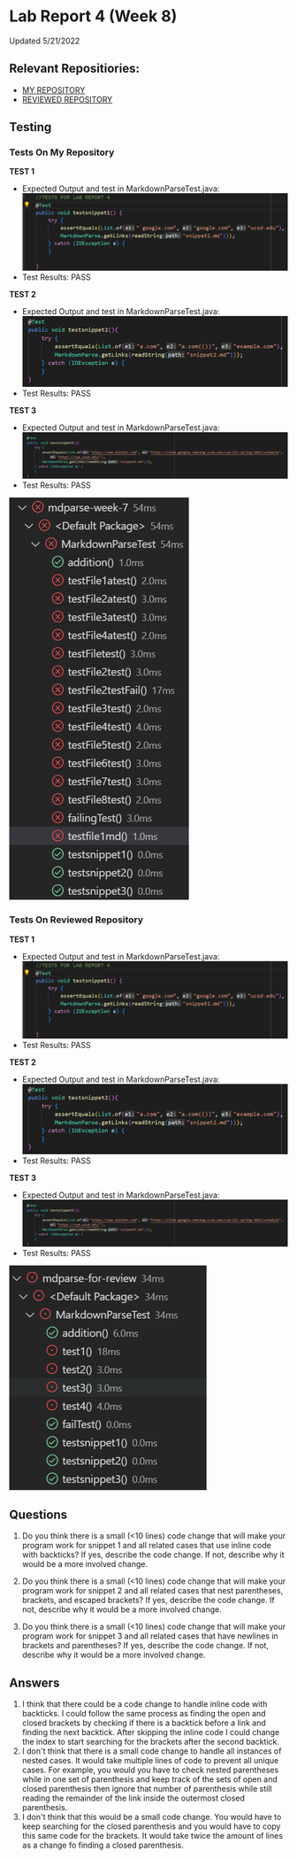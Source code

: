 # Lab Report 4 (Week 8)  
Updated 5/21/2022  
## Relevant Repositiories:  
- [MY REPOSITORY](https://github.com/trinityxortiz/mdparse-week-7)  
- [REVIEWED REPOSITORY](https://github.com/trinityxortiz/mdparse-for-review)  

## Testing  

### Tests On My Repository  
**TEST 1**
- Expected Output and test in MarkdownParseTest.java: ![snippet test 1](Images\report-4\snippet-test-1.png)
- Test Results: PASS

**TEST 2**
- Expected Output and test in MarkdownParseTest.java: ![snippet test 2](Images\report-4\snippet-test-2.png)
- Test Results: PASS

**TEST 3**
- Expected Output and test in MarkdownParseTest.java: ![snippet test 3](Images\report-4\snippet-test-3.png)
- Test Results: PASS

![passing tests](Images\report-4\passing-tests-mine.png)

### Tests On Reviewed Repository    
**TEST 1**
- Expected Output and test in MarkdownParseTest.java: ![snippet test 1](Images\report-4\snippet-test-1.png)
- Test Results: PASS

**TEST 2**
- Expected Output and test in MarkdownParseTest.java: ![snippet test 2](Images\report-4\snippet-test-2.png)
- Test Results: PASS

**TEST 3**
- Expected Output and test in MarkdownParseTest.java: ![snippet test 3](Images\report-4\snippet-test-3.png)
- Test Results: PASS

![passing tests](Images\report-4\passing-tests-reviewed.png)

## Questions  
1. Do you think there is a small (<10 lines) code change that will make your program work for snippet 1 and all related cases that use inline code with backticks? If yes, describe the code change. If not, describe why it would be a more involved change.  

2. Do you think there is a small (<10 lines) code change that will make your program work for snippet 2 and all related cases that nest parentheses, brackets, and escaped brackets? If yes, describe the code change. If not, describe why it would be a more involved change.  

3. Do you think there is a small (<10 lines) code change that will make your program work for snippet 3 and all related cases that have newlines in brackets and parentheses? If yes, describe the code change. If not, describe why it would be a more involved change.  

## Answers  
1. I think that there could be a code change to handle inline code with backticks. I could follow the same process as finding the open and closed brackets by checking if there is a backtick before a link and finding the next backtick. After skipping the inline code I could change the index to start searching for the brackets after the second backtick.  
2. I don't think that there is a small code change to handle all instances of nested cases. It would take multiple lines of code to prevent all unique cases. For example, you would you have to check nested parentheses while in one set of parenthesis and keep track of the sets of open and closed parenthesis then ignore that number of parenthesis while still reading the remainder of the link inside the outermost closed parenthesis.  
3. I don't think that this would be a small code change. You would have to keep searching for the closed parenthesis and you would have to copy this same code for the brackets. It would take twice the amount of lines as a change fo finding a closed parenthesis.

